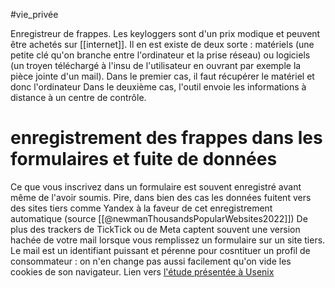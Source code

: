 #vie_privée 

Enregistreur de frappes. Les keyloggers sont d'un prix modique et peuvent être achetés sur [[internet]]. Il en est existe de deux sorte : matériels (une petite clé qu'on branche entre l'ordinateur et la prise réseau) ou logiciels (un troyen téléchargé à l'insu de l'utilisateur en ouvrant par exemple la pièce jointe d'un mail). 
Dans le premier cas, il faut récupérer le matériel et donc l'ordinateur
Dans le deuxième cas, l'outil envoie les informations à distance à un centre de contrôle.

# enregistrement des frappes dans les formulaires et fuite de données

Ce que vous inscrivez dans un formulaire est souvent enregistré avant même de l'avoir soumis. Pire, dans bien des cas les données fuitent vers des sites tiers comme Yandex à la faveur de cet enregistrement automatique (source [[@newmanThousandsPopularWebsites2022]]) De plus des trackers de TickTick ou de Meta captent souvent une version hachée de votre mail lorsque vous remplissez un formulaire sur un site tiers. Le mail est un identifiant puissant et pérenne pour cosntituer un profil de consommateur : on n'en change pas aussi facilement qu'on vide les cookies de son navigateur. Lien vers [l'étude présentée à Usenix](https://homes.esat.kuleuven.be/~asenol/leaky-forms/leaky-forms-usenix-sec22.pdf)


